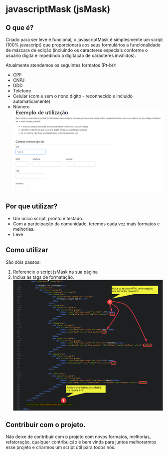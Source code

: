 # javascriptMask (jsMask)

## O que é?
Criado para ser leve e funcional, o javascriptMask é simplesmente um script (100% javascript) que proporcionará aos seus formulários a funcionalidade de máscara de edição (incluindo os caracteres especiais conforme o usuário digita e impedindo a digitação de caracteres inválidos).

Atualmente atendemos os seguintes formatos (Pt-br):
  * CPF
  * CNPJ
  * DDD
  * Telefone 
  * Celular (com e sem o nono dígito - reconhecido e incluído automaticamente)
  * Número 
 ![Exemplo de código](docs/PaginaExemplo.gif)  

 ## Por que utilizar?
  * Um único script, pronto e testado.
  * Com a participação da comunidade, teremos cada vez mais formatos e melhorias.
  * Leve
  
  ## Como utilizar
  São dois passos:
  1. Referencie o script jsMask na sua página
  2. Inclua as tags de formatação.
  ![Exemplo de código](docs/ExemploUtilizacao.png)
  
  ## Contribuir com o projeto.
  Não deixe de contribuir com o projeto com novos formatos, melhorias, refatoração, qualquer contribuição é bem vinda para juntos melhorarmos esse projeto e criarmos um script útil para todos nós.

